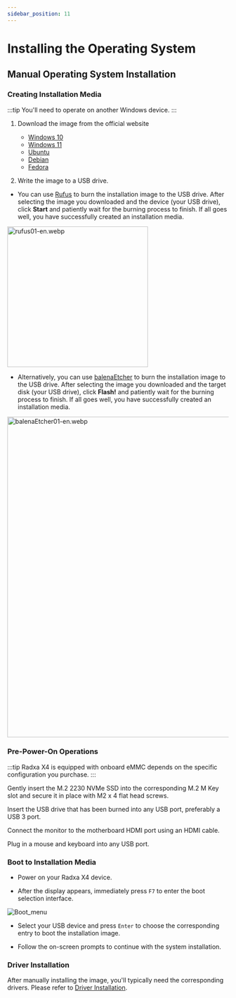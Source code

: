 ```yaml
---
sidebar_position: 11
---
```


# Installing the Operating System

## Manual Operating System Installation

### Creating Installation Media

:::tip
You'll need to operate on another Windows device.
:::

1. Download the image from the official website

   - [Windows 10](https://www.microsoft.com/software-download/windows10)
   - [Windows 11](https://www.microsoft.com/software-download/windows11)
   - [Ubuntu](https://ubuntu.com/download)
   - [Debian](https://www.debian.org/download)
   - [Fedora](https://fedoraproject.org/workstation/download)

2. Write the image to a USB drive.

- You can use [Rufus](https://rufus.ie/) to burn the installation image to the USB drive. After selecting the image you downloaded and the device (your USB drive), click **Start** and patiently wait for the burning process to finish. If all goes well, you have successfully created an installation media.

<img alt="rufus01-en.webp" src="../../../img/x/x2l/rufus01-en.webp" width="320"/>

- Alternatively, you can use [balenaEtcher](https://etcher.balena.io/#download-etcher) to burn the installation image to the USB drive. After selecting the image you downloaded and the target disk (your USB drive), click **Flash!** and patiently wait for the burning process to finish. If all goes well, you have successfully created an installation media.

<img alt="balenaEtcher01-en.webp" src="../../../img/x/x2l/balenaEtcher01-en.webp" width="730"/>

### Pre-Power-On Operations

:::tip
Radxa X4 is equipped with onboard eMMC depends on the specific configuration you purchase.
:::

<Tabs  groupId="to" queryString>
<TabItem value="nvme" label="Install to NVMe" default>
Gently insert the M.2 2230 NVMe SSD into the corresponding M.2 M Key slot and secure it in place with M2 x 4 flat head screws.
</TabItem>
<TabItem value="emmc" label="Install to eMMC">

</TabItem>
</Tabs>

Insert the USB drive that has been burned into any USB port, preferably a USB 3 port.

Connect the monitor to the motherboard HDMI port using an HDMI cable.

Plug in a mouse and keyboard into any USB port.

### Boot to Installation Media

- Power on your Radxa X4 device.

- After the display appears, immediately press `F7` to enter the boot selection interface.

![Boot_menu](/img/roobi/boot_menu.webp)

- Select your USB device and press `Enter` to choose the corresponding entry to boot the installation image.

- Follow the on-screen prompts to continue with the system installation.

### Driver Installation

After manually installing the image, you'll typically need the corresponding drivers. Please refer to [Driver Installation](../driver).
